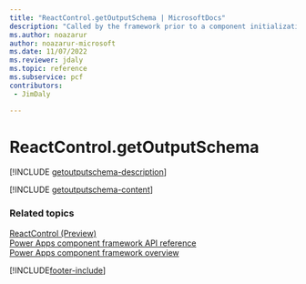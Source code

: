 ```yaml
---
title: "ReactControl.getOutputSchema | MicrosoftDocs"
description: "Called by the framework prior to a component initialization in a react control. Returns an object schema based on nomenclature defined in manifest, for any output property of type object."
ms.author: noazarur
author: noazarur-microsoft
ms.date: 11/07/2022
ms.reviewer: jdaly
ms.topic: reference
ms.subservice: pcf
contributors:
 - JimDaly

---
```

# ReactControl.getOutputSchema

[!INCLUDE [getoutputschema-description](../control/includes/getoutputschema-description.md)]

<!-- 

Because this content should be the same as Standard.getOutputSchema, both topics will use this include 
so that the common content will exist in one place.
-->
[!INCLUDE [getoutputschema-content](../includes/getoutputschema-content.md)]


### Related topics

[ReactControl (Preview)](../react-control.md)<br/>
[Power Apps component framework API reference](../../reference/index.md)<br/>
[Power Apps component framework overview](../../overview.md)


[!INCLUDE[footer-include](../../../../includes/footer-banner.md)]